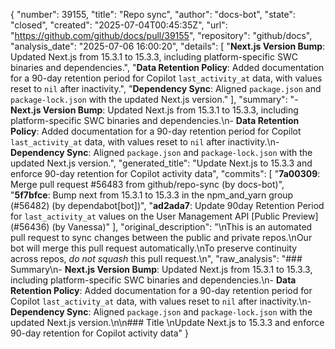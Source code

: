 {
  "number": 39155,
  "title": "Repo sync",
  "author": "docs-bot",
  "state": "closed",
  "created": "2025-07-04T00:45:35Z",
  "url": "https://github.com/github/docs/pull/39155",
  "repository": "github/docs",
  "analysis_date": "2025-07-06 16:00:20",
  "details": [
    "**Next.js Version Bump**: Updated Next.js from 15.3.1 to 15.3.3, including platform-specific SWC binaries and dependencies.",
    "**Data Retention Policy**: Added documentation for a 90-day retention period for Copilot `last_activity_at` data, with values reset to `nil` after inactivity.",
    "**Dependency Sync**: Aligned `package.json` and `package-lock.json` with the updated Next.js version."
  ],
  "summary": "- **Next.js Version Bump**: Updated Next.js from 15.3.1 to 15.3.3, including platform-specific SWC binaries and dependencies.\n- **Data Retention Policy**: Added documentation for a 90-day retention period for Copilot `last_activity_at` data, with values reset to `nil` after inactivity.\n- **Dependency Sync**: Aligned `package.json` and `package-lock.json` with the updated Next.js version.",
  "generated_title": "Update Next.js to 15.3.3 and enforce 90-day retention for Copilot activity data",
  "commits": [
    "**7a00309**: Merge pull request #56483 from github/repo-sync (by docs-bot)",
    "**5f7bfce**: Bump next from 15.3.1 to 15.3.3 in the npm_and_yarn group (#56482) (by dependabot[bot])",
    "**ad2ada7**: Update 90day Retention Period for `last_activity_at` values on the User Management API [Public Preview] (#56436) (by Vanessa)"
  ],
  "original_description": "\nThis is an automated pull request to sync changes between the public and private repos.\nOur bot will merge this pull request automatically.\nTo preserve continuity across repos, _do not squash_ this pull request.\n",
  "raw_analysis": "### Summary\n- **Next.js Version Bump**: Updated Next.js from 15.3.1 to 15.3.3, including platform-specific SWC binaries and dependencies.\n- **Data Retention Policy**: Added documentation for a 90-day retention period for Copilot `last_activity_at` data, with values reset to `nil` after inactivity.\n- **Dependency Sync**: Aligned `package.json` and `package-lock.json` with the updated Next.js version.\n\n### Title  \nUpdate Next.js to 15.3.3 and enforce 90-day retention for Copilot activity data"
}